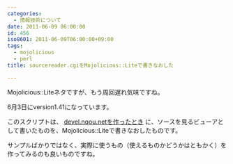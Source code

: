 ```yaml
---
categories:
  - 情報技術について
date: 2011-06-09 06:00:00
id: 456
iso8601: 2011-06-09T06:00:00+09:00
tags:
  - mojolicious
  - perl
title: sourcereader.cgiをMojolicious::Liteで書きなおした

---
```


Mojolicious::Liteネタですが、もう周回遅れ気味ですね。

6月3日にversion1.41になっています。

このスクリプトは、 [devel.nqou.netを作ったとき](/2009/01/29/030933) に、ソースを見るビューアとして書いたものを、Mojolicious::Liteで書きなおしたものです。

サンプルばかりではなく、実際に使うもの（使えるものかどうかはともかく）を作ってみるのも良いものですね。

